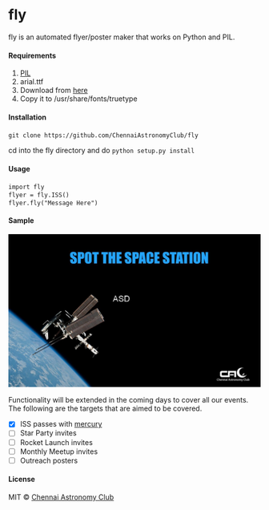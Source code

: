 # fly

fly is an automated flyer/poster maker that works on Python and PIL.


#### Requirements

1. [PIL](http://pillow.readthedocs.org/en/3.0.x/installation.html)
2. arial.ttf
  1. Download from [here](https://github.com/JotJunior/PHP-Boleto-ZF2/raw/master/public/assets/fonts/arial.ttf)
  2. Copy it to /usr/share/fonts/truetype

#### Installation

`git clone https://github.com/ChennaiAstronomyClub/fly`

cd into the fly directory and do
`python setup.py install`

#### Usage

```
import fly
flyer = fly.ISS()
flyer.fly("Message Here")
```
#### Sample

![Sample](iss1453568747.jpg)

Functionality will be extended in the coming days to cover all our events. The following are the targets that are aimed to be covered.

- [x] ISS passes with [mercury](https://github.com/ChennaiAstronomyClub/mercury)
- [ ] Star Party invites
- [ ] Rocket Launch invites
- [ ] Monthly Meetup invites
- [ ] Outreach posters

#### License

MIT © [Chennai Astronomy Club](http://chennaiastronomyclub.org)